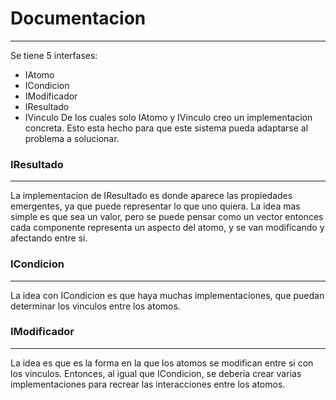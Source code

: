# Documentacion
---

Se tiene 5 interfases:
 * IAtomo
 * ICondicion
 * IModificador
 * IResultado
 * IVinculo
De los cuales solo IAtomo y IVinculo creo un implementacion concreta. Esto esta hecho para que este sistema pueda adaptarse al problema a solucionar.

### IResultado
---
La implementacion de IResultado es donde aparece las propiedades emergentes, ya que puede representar lo que uno quiera. La idea mas simple es que sea un valor, pero se puede pensar como un vector entonces cada componente representa un aspecto del atomo, y se van modificando y afectando entre si.

### ICondicion
---
La idea con ICondicion es que haya muchas implementaciones, que puedan determinar los vinculos entre los atomos.

### IModificador
---
La idea es que es la forma en la que los atomos se modifican entre si con los vinculos. Entonces, al igual que ICondicion, se deberia crear varias implementaciones para recrear las interacciones entre los atomos.